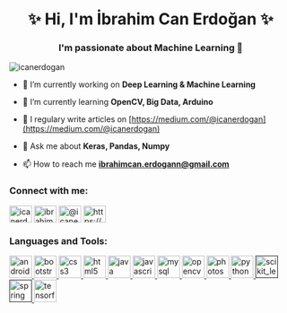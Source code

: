 
<h1 align="center">  &#x2728; Hi, I'm İbrahim Can Erdoğan  &#x2728;</h1>
<h3 align="center">I'm passionate about Machine Learning &#128147;</h3>

<p align="left"> <img src="https://komarev.com/ghpvc/?username=icanerdogan&label=Profile%20views&color=0e75b6&style=flat" alt="icanerdogan" /> </p>

- 🔭 I’m currently working on **Deep Learning & Machine Learning**

- 🌱 I’m currently learning **OpenCV, Big Data, Arduino**

- 📝 I regulary write articles on [https://medium.com/@icanerdogan](https://medium.com/@icanerdogan)

- 💬 Ask me about **Keras, Pandas, Numpy**

- 📫 How to reach me **ibrahimcan.erdogann@gmail.com**

<p align="left">
<h3 align="left">Connect with me:</h3>
<a href="https://twitter.com/icanerdogann" target="blank"><img align="center" src="https://cdn.jsdelivr.net/npm/simple-icons@3.0.1/icons/twitter.svg" alt="icanerdogann" height="30" width="40" /></a>
<a href="https://linkedin.com/in/ibrahimcanerdogan" target="blank"><img align="center" src="https://cdn.jsdelivr.net/npm/simple-icons@3.0.1/icons/linkedin.svg" alt="ibrahimcanerdogan" height="30" width="40" /></a>
<a href="https://medium.com/@icanerdogan" target="blank"><img align="center" src="https://cdn.jsdelivr.net/npm/simple-icons@3.0.1/icons/medium.svg" alt="@icanerdogan" height="30" width="40" /></a>
<a href="https://www.youtube.com/channel/UCevIikvuddEfPCBECo8UGLg?view_as=subscriber" target="blank"><img align="center" src="https://cdn.jsdelivr.net/npm/simple-icons@3.0.1/icons/youtube.svg" alt="https://www.youtube.com/channel/uceviikvuddefpcbeco8uglg?view_as=subscriber" height="30" width="40" /></a>
</p>

<h3 align="left">Languages and Tools:</h3>
<p align="left"> <a href="https://developer.android.com" target="_blank"> <img src="https://devicons.github.io/devicon/devicon.git/icons/android/android-original-wordmark.svg" alt="android" width="40" height="40"/> </a> <a href="https://getbootstrap.com" target="_blank"> <img src="https://devicons.github.io/devicon/devicon.git/icons/bootstrap/bootstrap-plain.svg" alt="bootstrap" width="40" height="40"/> </a> <a href="https://www.w3schools.com/css/" target="_blank"> <img src="https://devicons.github.io/devicon/devicon.git/icons/css3/css3-original-wordmark.svg" alt="css3" width="40" height="40"/> </a> <a href="https://www.w3.org/html/" target="_blank"> <img src="https://devicons.github.io/devicon/devicon.git/icons/html5/html5-original-wordmark.svg" alt="html5" width="40" height="40"/> </a> <a href="https://www.java.com" target="_blank"> <img src="https://devicons.github.io/devicon/devicon.git/icons/java/java-original-wordmark.svg" alt="java" width="40" height="40"/> </a> <a href="https://developer.mozilla.org/en-US/docs/Web/JavaScript" target="_blank"> <img src="https://devicons.github.io/devicon/devicon.git/icons/javascript/javascript-original.svg" alt="javascript" width="40" height="40"/> </a> <a href="https://www.mysql.com/" target="_blank"> <img src="https://devicons.github.io/devicon/devicon.git/icons/mysql/mysql-original-wordmark.svg" alt="mysql" width="40" height="40"/> </a> <a href="https://opencv.org/" target="_blank"> <img src="https://www.vectorlogo.zone/logos/opencv/opencv-icon.svg" alt="opencv" width="40" height="40"/> </a> <a href="https://www.photoshop.com/en" target="_blank"> <img src="https://devicons.github.io/devicon/devicon.git/icons/photoshop/photoshop-plain.svg" alt="photoshop" width="40" height="40"/> </a> <a href="https://www.python.org" target="_blank"> <img src="https://devicons.github.io/devicon/devicon.git/icons/python/python-original.svg" alt="python" width="40" height="40"/> </a> <a href="" target="_blank"> <img src="https://upload.wikimedia.org/wikipedia/commons/0/05/Scikit_learn_logo_small.svg" alt="scikit_learn" width="40" height="40"/> </a> <a href="" target="_blank"> <img src="https://www.vectorlogo.zone/logos/springio/springio-icon.svg" alt="spring" width="40" height="40"/> </a> <a href="https://www.tensorflow.org" target="_blank"> <img src="https://www.vectorlogo.zone/logos/tensorflow/tensorflow-icon.svg" alt="tensorflow" width="40" height="40"/> </a> </p>

